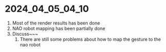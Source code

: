 # 2024_04_05_04_10

1. Most of the render results has been done
1. NAO robot mapping has been partially done
1. Discuss~~~
   1. There are still some problems about how to map the gesture to the nao robot

